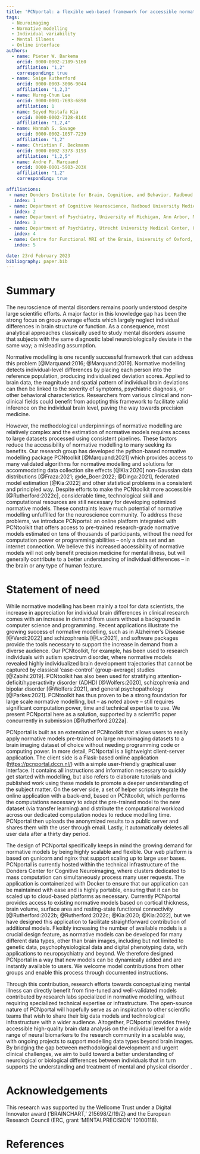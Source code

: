 ```yaml
---
title: 'PCNportal: a flexible web-based framework for accessible normative modelling'
tags:
  - Neuroimaging
  - Normative modelling
  - Individual variability
  - Mental illness
  - Online interface
authors:
  - name: Pieter W. Barkema
    orcid: 0000-0002-2189-5160
    affiliation: "1,2"
    corresponding: true
  - name: Saige Rutherford
    orcid: 0000-0003-3006-9044
    affiliation: "1,2,3"
  - name: Hurng-Chun Lee
    orcid: 0000-0001-7693-6890
    affiliation: 1
  - name: Seyed Mostafa Kia
    orcid: 0000-0002-7128-814X
    affiliation: "1,2,4"
  - name: Hannah S. Savage
    orcid: 0000-0002-1057-7239
    affiliation: "1,2"
  - name: Christian F. Beckmann
    orcid: 0000-0002-3373-3193
    affiliation: "1,2,5"
  - name: Andre F. Marquand
    orcid: 0000-0001-5903-203X
    affiliation: "1,2"
    corresponding: true

affiliations:
 - name: Donders Institute for Brain, Cognition, and Behavior, Radboud University, Nijmegen, the Netherlands
   index: 1
 - name: Department of Cognitive Neuroscience, Radboud University Medical Center, Nijmegen, the Netherlands
   index: 2
 - name: Department of Psychiatry, University of Michigan, Ann Arbor, MI, USA
   index: 3
 - name: Department of Psychiatry, Utrecht University Medical Center, Utrecht, the Netherlands
   index: 4
 - name: Centre for Functional MRI of the Brain, University of Oxford, Oxford, UK
   index: 5

date: 23rd February 2023
bibliography: paper.bib
---
```


# Summary

The neuroscience of mental disorders remains poorly understood despite large scientific efforts. A major factor in this knowledge gap has been the strong focus on group average effects which largely neglect individual differences in brain structure or function. As a consequence, most analytical approaches classically used to study mental disorders assume that subjects with the same diagnostic label neurobiologically deviate in the same way; a misleading assumption. 

Normative modelling is one recently successful framework that can address this problem [@Marquand:2016; @Marquand:2019]. Normative modelling detects individual-level differences by placing each person into the reference population, producing individualized deviation scores. Applied to brain data, the magnitude and spatial pattern of individual brain deviations can then be linked to the severity of symptoms, psychiatric diagnosis, or other behavioral characteristics. Researchers from various clinical and non-clinical fields could benefit from adopting this framework to facilitate valid inference on the individual brain level, paving the way towards precision medicine.

However, the methodological underpinnings of normative modelling are relatively complex and the estimation of normative models requires access to large datasets processed using consistent pipelines. These factors reduce the accessibility of normative modelling to many seeking its benefits. Our research group has developed the python-based normative modelling package PCNtoolkit [@Marquand:2021] which provides access to many validated algorithms for normative modelling and solutions for accommodating data collection site effects [@Kia:2020] non-Gaussian data distributions [@Fraza:2021; @de_Boer:2022; @Dinga:2021], federated model estimation [@Kia:2022] and other statistical problems in a consistent and principled way. Despite efforts to make the PCNtoolkit more accessible  [@Rutherford:2022c], considerable time, technological skill and computational resources are still necessary for developing optimized normative models. These constraints leave much potential of normative modelling unfulfilled for the neuroscience community. To address these problems, we introduce PCNportal: an online platform integrated with PCNtoolkit that offers access to pre-trained research-grade normative models estimated on tens of thousands of participants, without the need for computation power or programming abilities – only a data set and an internet connection. We believe this increased accessibility of normative models will not only benefit precision medicine for mental illness, but will generally contribute to a better understanding of individual differences – in the brain or any type of human feature. 

# Statement of need

While normative modelling has been mainly a tool for data scientists, the increase in appreciation for individual brain differences in clinical research comes with an increase in demand from users without a background in computer science and programming. Recent applications illustrate the growing success of normative modelling, such as in Alzheimer’s Disease [@Verdi:2022] and schizophrenia [@Lv:2021], and software packages provide the tools necessary to support the increase in demand from a diverse audience. Our PCNtoolkit, for example, has been used to research individuals with autism spectrum disorder, where normative models revealed highly individualized brain development trajectories that cannot be captured by classical ‘case-control’ (group-average) studies [@Zabihi:2019]. PCNtoolkit has also been used for stratifying attention-deficit/hyperactivity disorder (ADHD) [@Wolfers:2020], schizophrenia and bipolar disorder [@Wolfers:2021], and general psychopathology [@Parkes:2021]. PCNtoolkit has thus proven to be a strong foundation for large scale normative modelling, but – as noted above – still requires significant computation power, time and technical expertise to use. We present PCNportal here as a solution, supported by a scientific paper concurrently in submission [@Rutherford:2022a].

PCNportal is built as an extension of PCNtoolkit that allows users to easily apply normative models pre-trained on large neuroimaging datasets to a brain imaging dataset of choice without needing programming code or computing power. In more detail, PCNportal is a lightweight client-server application. The client side is a Flask-based online application (https://pcnportal.dccn.nl/) with a simple user-friendly graphical user interface. It contains all instructions and information necessary to quickly get started with modelling, but also refers to elaborate tutorials and published work using these models to promote a deeper understanding of the subject matter. On the server side, a set of helper scripts integrate the online application with a back-end, based on PCNtoolkit, which performs the computations necessary to adapt the pre-trained model to the new dataset (via transfer learning) and distribute the computational workload across our dedicated computation nodes to reduce modelling time. PCNportal then uploads the anonymized results to a public server and shares them with the user through email. Lastly, it automatically deletes all user data after a thirty day period.

The design of PCNportal specifically keeps in mind the growing demand for normative models by being highly scalable and flexible. Our web platform is based on gunicorn and nginx that support scaling up to large user bases. PCNportal is currently hosted within the technical infrastructure of the Donders Center for Cognitive Neuroimaging, where clusters dedicated to mass computation can simultaneously process many user requests. The application is containerized with Docker to ensure that our application can be maintained with ease and is highly portable, ensuring that it can be scaled up to cloud-based platforms as necessary. Currently PCNportal provides access to existing normative models based on cortical thickness, brain volume, surface area and resting-state functional connectivity [@Rutherford:2022b; @Rutherford:2022c; @Kia:2020; @Kia:2022], but we have designed this application to facilitate straightforward contribution of additional models. Flexibly increasing the number of available models is a crucial design feature, as normative models can be developed for many different data types, other than brain images, including but not limited to genetic data, psychophysiological data and digital phenotyping data, with applications to neuropsychiatry and beyond. We therefore designed PCNportal in a way that new models can be dynamically added and are instantly available to users. We welcome model contributions from other groups and enable this process through documented instructions.

Through this contribution, research efforts towards conceptualizing mental illness can directly benefit from fine-tuned and well-validated models contributed by research labs specialized in normative modelling, without requiring specialized technical expertise or infrastructure. The open-source nature  of PCNportal will hopefully serve as an inspiration to other scientific teams that wish to share their big data models and technological infrastructure with a wider audience. Altogether, PCNportal provides freely accessible high-quality brain data  analysis on the individual level for a wide range of neural biomarkers to the research community in a scalable way, with ongoing projects to support modelling data types beyond brain images. By bridging the gap between methodological development and urgent clinical challenges, we aim to build toward a better understanding of neurological or biological differences between individuals that in turn supports the understanding and treatment of mental and physical disorder . 

# Acknowledgements

This research was supported by the Wellcome Trust under a Digital Innovator award (‘BRAINCHART,’ 215698/Z/19/Z)  and the European Research Council (ERC, grant ‘MENTALPRECISION’ 10100118).

# References